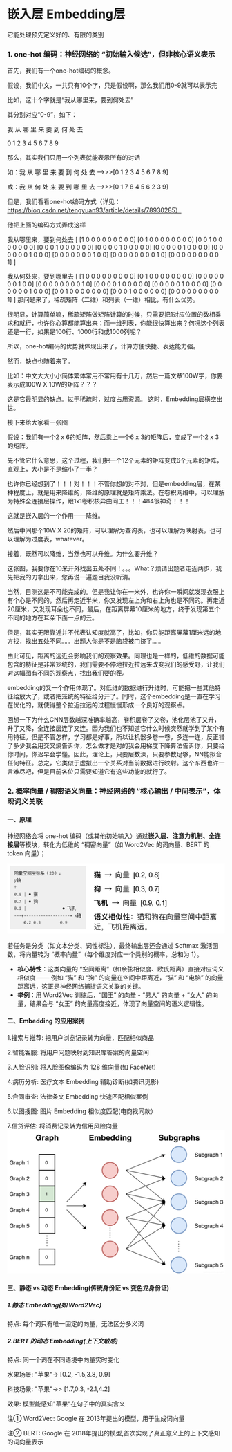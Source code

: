 # 嵌入层 Embedding层
它能处理预先定义好的、有限的类别
### 1. one-hot 编码：神经网络的 “初始输入候选”，但非核心语义表示
首先，我们有一个one-hot编码的概念。

假设，我们中文，一共只有10个字，只是假设啊，那么我们用0-9就可以表示完

比如，这十个字就是“我从哪里来，要到何处去”

其分别对应“0-9”，如下：

我 从 哪 里 来 要 到 何 处 去

0 1 2 3 4 5 6 7 8 9

那么，其实我们只用一个列表就能表示所有的对话

如：我 从 哪 里 来 要 到 何 处 去 ——>>>[0 1 2 3 4 5 6 7 8 9]

或：我 从 何 处 来 要 到 哪 里 去 ——>>>[0 1 7 8 4 5 6 2 3 9]

但是，我们看看one-hot编码方式（详见：https://blog.csdn.net/tengyuan93/article/details/78930285）

他把上面的编码方式弄成这样

我从哪里来，要到何处去
[
[1 0 0 0 0 0 0 0 0 0]
[0 1 0 0 0 0 0 0 0 0]
[0 0 1 0 0 0 0 0 0 0]
[0 0 0 1 0 0 0 0 0 0]
[0 0 0 0 1 0 0 0 0 0]
[0 0 0 0 0 1 0 0 0 0]
[0 0 0 0 0 0 1 0 0 0]
[0 0 0 0 0 0 0 1 0 0]
[0 0 0 0 0 0 0 0 1 0]
[0 0 0 0 0 0 0 0 0 1]
]

我从何处来，要到哪里去
[
[1 0 0 0 0 0 0 0 0 0]
[0 1 0 0 0 0 0 0 0 0]
[0 0 0 0 0 0 0 1 0 0]
[0 0 0 0 0 0 0 0 1 0]
[0 0 0 0 1 0 0 0 0 0]
[0 0 0 0 0 1 0 0 0 0]
[0 0 0 0 0 0 1 0 0 0]
[0 0 1 0 0 0 0 0 0 0]
[0 0 0 1 0 0 0 0 0 0]
[0 0 0 0 0 0 0 0 0 1]
]
那问题来了，稀疏矩阵（二维）和列表（一维）相比，有什么优势。

很明显，计算简单嘛，稀疏矩阵做矩阵计算的时候，只需要把1对应位置的数相乘求和就行，也许你心算都能算出来；而一维列表，你能很快算出来？何况这个列表还是一行，如果是100行、1000行和或1000列呢？

所以，one-hot编码的优势就体现出来了，计算方便快捷、表达能力强。

然而，缺点也随着来了。

比如：中文大大小小简体繁体常用不常用有十几万，然后一篇文章100W字，你要表示成100W X 10W的矩阵？？？

这是它最明显的缺点。过于稀疏时，过度占用资源。
这时，Embedding层横空出世。

接下来给大家看一张图

假设：我们有一个2 x 6的矩阵，然后乘上一个6 x 3的矩阵后，变成了一个2 x 3的矩阵。

先不管它什么意思，这个过程，我们把一个12个元素的矩阵变成6个元素的矩阵，直观上，大小是不是缩小了一半？

也许你已经想到了！！！对！！！不管你想的对不对，但是embedding层，在某种程度上，就是用来降维的，降维的原理就是矩阵乘法。在卷积网络中，可以理解为特殊全连接层操作，跟1x1卷积核异曲同工！！！484很神奇！！！

这就是嵌入层的一个作用——降维。

然后中间那个10W X 20的矩阵，可以理解为查询表，也可以理解为映射表，也可以理解为过度表，whatever。

接着，既然可以降维，当然也可以升维。为什么要升维？

这张图，我要你在10米开外找出五处不同！。。。What？烦请出题者走近两步，我先把我的刀拿出来，您再说一遍题目我没听清。

当然，目测这是不可能完成的。但是我让你在一米外，也许你一瞬间就发现衣服上有个心是不同的，然后再走近半米，你又发现左上角和右上角也是不同的。再走近20厘米，又发现耳朵也不同，最后，在距离屏幕10厘米的地方，终于发现第五个不同的地方在耳朵下面一点的云。

但是，其实无限靠近并不代表认知度就高了，比如，你只能距离屏幕1厘米远的地方找，找出五处不同。。。出题人你是不是脑袋被门挤了。。。

由此可见，距离的远近会影响我们的观察效果。同理也是一样的，低维的数据可能包含的特征是非常笼统的，我们需要不停地拉近拉远来改变我们的感受野，让我们对这幅图有不同的观察点，找出我们要的茬。

embedding的又一个作用体现了。对低维的数据进行升维时，可能把一些其他特征给放大了，或者把笼统的特征给分开了。同时，这个embedding是一直在学习在优化的，就使得整个拉近拉远的过程慢慢形成一个良好的观察点。

回想一下为什么CNN层数越深准确率越高，卷积层卷了又卷，池化层池了又升，升了又降，全连接层连了又连。因为我们也不知道它什么时候突然就学到了某个有用特征。但是不管怎样，学习都是好事，所以让机器多卷一卷，多连一连，反正错了多少我会用交叉熵告诉你，怎么做才是对的我会用梯度下降算法告诉你，只要给你时间，你迟早会学懂。因此，理论上，只要层数深，只要参数足够，NN能拟合任何特征。总之，它类似于虚拟出一个关系对当前数据进行映射。这个东西也许一言难尽吧，但是目前各位只需要知道它有这些功能的就行了。

### 2. 概率向量 / 稠密语义向量：神经网络的 “核心输出 / 中间表示”，体现词义关联

#### 一、原理
神经网络会将 one-hot 编码（或其他初始输入）通过**嵌入层、注意力机制、全连接层**等模块，转化为低维的 “稠密向量”（如 Word2Vec 的词向量、BERT 的 token 向量）；

![image.png](https://raw.githubusercontent.com/lishiyu2006/picgo/main/cdning/202510151558788.png)

若任务是分类（如文本分类、词性标注），最终输出层还会通过 Softmax 激活函数，将向量转为 “概率向量”（每个维度对应一个类别的概率，总和为 1）。

- **核心特性**：这类向量的 “空间距离”（如余弦相似度、欧氏距离）直接对应词义相似度 —— 例如 “猫” 和 “狗” 的向量在空间中距离近，“猫” 和 “电脑” 的向量距离远，这正是神经网络捕捉语义关联的关键。
- **举例**：用 Word2Vec 训练后，“国王” 的向量 - “男人” 的向量 + “女人” 的向量，结果会与 “女王” 的向量高度接近，体现了向量空间的语义逻辑性。
#### 二、Embedding 的应用案例
1.搜索与推荐: 把用户浏览记录转为向量，匹配相似商品

2.智能客服: 将用户问题映射到知识库答案的向量空间

3.人脸识别: 将人脸图像编码为 128 维向量(如 FaceNet)

4.病历分析: 医疗文本 Embedding 辅助诊断(如腾讯觅影)

5.合同审查: 法律条文 Embedding 快速匹配相似案例

6.以图搜图: 图片 Embedding 相似度匹配(电商找同款）

7.信贷评估: 将消费记录转为信用风险向量
![image.png](https://raw.githubusercontent.com/lishiyu2006/picgo/main/cdning/202510151605625.png)
#### 三、静态 vs 动态 Embedding(传统身份证 vs 变色龙身份证)
##### 1.静态 Embedding(如 Word2Vec)

特点: 每个词只有唯一固定的向量，无法区分多义词

##### 2.BERT 的动态 Embedding(上下文敏感)

特点: 同一个词在不同语境中向量实时变化

 水果场景: "苹果"→ [0.2, -1.5,3.8, 0.9]

科技场景: "苹果"→> [1.7,0.3, -2.1,4.2]

效果: 模型能感知"苹果"在句子中的真实含义

注① Word2Vec: Google 在 2013年提出的模型，用于生成词向量

注② BERT: Google 在 2018年提出的模型,首次实现了真正意义上的上下文感知的词向量表示
